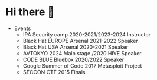 # Hi there 👋

- Events
  - IPA Security camp 2020-2021/2023-2024 Instructor
  - Black Hat EUROPE Arsenal 2021-2022 Speaker
  - Black Hat USA Arsenal 2020-2021 Speaker
  - AVTOKYO 2024 Main stage /2020 HIVE Speaker
  - CODE BLUE Bluebox 2020/2022 Speaker
  - Google Summer of Code 2017 Metasploit Project
  - SECCON CTF 2015 Finals


<!---
tkmru/tkmru is a ✨ special ✨ repository because its `README.md` (this file) appears on your GitHub profile.
You can click the Preview link to take a look at your changes.
--->
